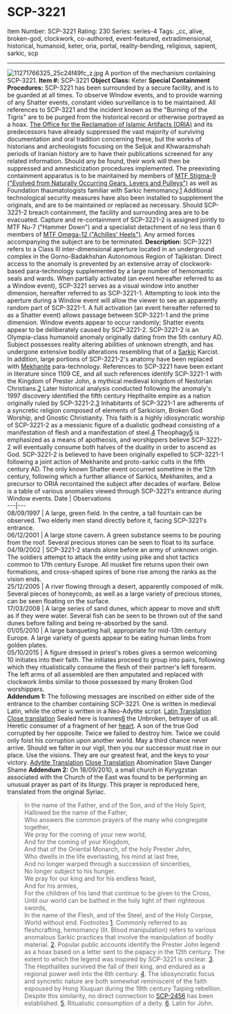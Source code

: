 # SCP-3221
Item Number: SCP-3221
Rating: 230
Series: series-4
Tags: _cc, alive, broken-god, clockwork, co-authored, event-featured, extradimensional, historical, humanoid, keter, oria, portal, reality-bending, religious, sapient, sarkic, scp

---

![11271766325_25c24f49fc_z.jpg](https://scp-wiki.wdfiles.com/local--files/scp-3221/11271766325_25c24f49fc_z.jpg)
A portion of the mechanism containing SCP-3221.
**Item #:** SCP-3221
**Object Class:** Keter
**Special Containment Procedures:** SCP-3221 has been surrounded by a secure facility, and is to be guarded at all times. To observe Window events, and to provide warning of any Shatter events, constant video surveillance is to be maintained.
All references to SCP-3221 and the incident known as the "Burning of the Tigris" are to be purged from the historical record or otherwise portrayed as a hoax. [The Office for the Reclamation of Islamic Artifacts (ORIA)](/oria-hub) and its predecessors have already suppressed the vast majority of surviving documentation and oral tradition concerning these, but the works of historians and archeologists focusing on the Seljuk and Khwarazmshah periods of Iranian history are to have their publications screened for any related information. Should any be found, their work will then be suppressed and amnesticization procedures implemented.
The preexisting containment apparatus is to be maintained by members of [MTF Stigma-9 ("Evolved from Naturally Occurring Gears, Levers and Pulleys")](/broken-faith) as well as Foundation thaumatologists familiar with Sarkic hemomancy.[1](javascript:;) Additional technological security measures have also been installed to supplement the originals, and are to be maintained or replaced as necessary.
Should SCP-3221-2 breach containment, the facility and surrounding area are to be evacuated. Capture and re-containment of SCP-3221-2 is assigned jointly to MTF Nu-7 ("Hammer Down") and a specialist detachment of no less than 6 members of [MTF Omega-12 ("Achilles' Heels")](/scp-3480). Any armed forces accompanying the subject are to be terminated.
**Description:** SCP-3221 refers to a Class III inter-dimensional aperture located in an underground complex in the Gorno-Badakhshan Autonomous Region of Tajikistan. Direct access to the anomaly is prevented by an extensive array of clockwork-based para-technology supplemented by a large number of hemomantic seals and wards.
When partially activated (an event hereafter referred to as a Window event), SCP-3221 serves as a visual window into another dimension, hereafter referred to as SCP-3221-1. Attempting to look into the aperture during a Window event will allow the viewer to see an apparently random part of SCP-3221-1. A full activation (an event hereafter referred to as a Shatter event) allows passage between SCP-3221-1 and the prime dimension. Window events appear to occur randomly; Shatter events appear to be deliberately caused by SCP-3221-2.
SCP-3221-2 is an Olympia-class humanoid anomaly originally dating from the 5th century AD. Subject possesses reality altering abilities of unknown strength, and has undergone extensive bodily alterations resembling that of a [Sarkic](/sarkicism-hub) Karcist. In addition, large portions of SCP-3221-2's anatomy have been replaced with [Mekhanite](/church-of-the-broken-god-hub) para-technology.
References to SCP-3221 have been extant in literature since 1109 CE, and all such references identify SCP-3221-1 with the Kingdom of Prester John, a mythical medieval kingdom of Nestorian Christians.[2](javascript:;) Later historical analysis conducted following the anomaly's 1997 discovery identified the fifth century Hepthalite empire as a nation originally ruled by SCP-3221-2.[3](javascript:;)
Inhabitants of SCP-3221-1 are adherents of a syncretic religion composed of elements of Sarkicism, Broken God Worship, and Gnostic Christianity. This faith is a highly idiosyncratic worship of SCP-3221-2 as a messianic figure of a dualistic godhead consisting of a manifestation of flesh and a manifestation of steel.[4](javascript:;) Theophagy[5](javascript:;) is emphasized as a means of apotheosis, and worshippers believe SCP-3221-2 will eventually consume both halves of the duality in order to ascend as God.
SCP-3221-2 is believed to have been originally expelled to SCP-3221-1 following a joint action of Mekhanite and proto-sarkic cults in the fifth century AD. The only known Shatter event occurred sometime in the 12th century, following which a further alliance of Sarkics, Mekhanites, and a precursor to ORIA recontained the subject after decades of warfare.
Below is a table of various anomalies viewed through SCP-3221's entrance during Window events.
Date | Observations  
---|---  
08/09/1997 | A large, green field. In the centre, a tall fountain can be observed. Two elderly men stand directly before it, facing SCP-3221's entrance.  
06/12/2001 | A large stone cavern. A green substance seems to be pouring from the roof. Several precious stones can be seen to float to its surface.  
04/19/2002 | SCP-3221-2 stands alone before an army of unknown origin. The soldiers attempt to attack the entity using pike and shot tactics common to 17th century Europe. All musket fire returns upon their own formations, and cross-shaped spires of bone rise among the ranks as the vision ends.  
25/12/2005 | A river flowing through a desert, apparently composed of milk. Several pieces of honeycomb, as well as a large variety of precious stones, can be seen floating on the surface.  
17/03/2008 | A large series of sand dunes, which appear to move and shift as if they were water. Several fish can be seen to be thrown out of the sand dunes before falling and being re-absorbed by the sand.  
01/05/2010 | A large banqueting hall, appropriate for mid-13th century Europe. A large variety of guests appear to be eating human limbs from golden plates.  
05/10/2015 | A figure dressed in priest's robes gives a sermon welcoming 10 initiates into their faith. The initiates proceed to group into pairs, following which they ritualistically consume the flesh of their partner's left forearm. The left arms of all assembled are then amputated and replaced with clockwork limbs similar to those possessed by many Broken God worshippers.  
**Addendum 1:** The following messages are inscribed on either side of the entrance to the chamber containing SCP-3221. One is written in medieval Latin, while the other is written in a Neo-Adytite script.
[Latin Translation](javascript:;)
[Close translation](javascript:;)
Sealed here is Ioannes[6](javascript:;) the Unbroken, betrayer of us all. Heretic consumer of a fragment of her [heart](http://www.scp-wiki.net/scp-882). A son of the true God corrupted by her opposite.
Twice we failed to destroy him. Twice we could only foist his corruption upon another world. May a third chance never arrive.
Should we falter in our vigil, then you our successor must rise in our place. Use the visions. They are our greatest feat, and the keys to your victory.
[Adytite Translation](javascript:;)
[Close Translation](javascript:;)
Abomination
Slave
Danger
Shame
**Addendum 2:** On 18/09/2010, a small church in Kyrygzstan associated with the Church of the East was found to be performing an unusual prayer as part of its liturgy. This prayer is reproduced here, translated from the original Syriac.
> In the name of the Father, and of the Son, and of the Holy Spirit,  
>  Hallowed be the name of the Father,  
>  Who answers the common prayers of the many who congregate together,  
>  We pray for the coming of your new world,  
>  And for the coming of your Kingdom,  
>  And that of the Oriental Monarch, of the holy Prester John,  
>  Who dwells in the life everlasting, his mind at last free,  
>  And no longer warped through a succession of sincerities,  
>  No longer subject to his hunger.  
>  We pray for our king and for his endless feast,  
>  And for his armies,  
>  For the children of his land that continue to be given to the Cross,  
>  Until our world can be bathed in the holy light of their righteous swords,  
>  In the name of the Flesh, and of the Steel, and of the Holy Corpse,  
>  World without end.
Footnotes
[1](javascript:;). Commonly referred to as fleshcrafting, hemomancy (lit. Blood manipulation) refers to various anomalous Sarkic practices that involve the manipulation of bodily material.
[2](javascript:;). Popular public accounts identify the Prester John legend as a hoax based on a letter sent to the papacy in the 12th century. The extent to which the legend was inspired by SCP-3221 is unclear.
[3](javascript:;). The Hepthalites survived the fall of their king, and endured as a regional power well into the 6th century.
[4](javascript:;). The idiosyncratic focus and syncretic nature are both somewhat reminiscent of the faith espoused by Hong Xiuquan during the 19th century Taiping rebellion. Despite this similarity, no direct connection to [SCP-2456](/scp-2456) has been established.
[5](javascript:;). Ritualistic consumption of a deity.
[6](javascript:;). Latin for John.